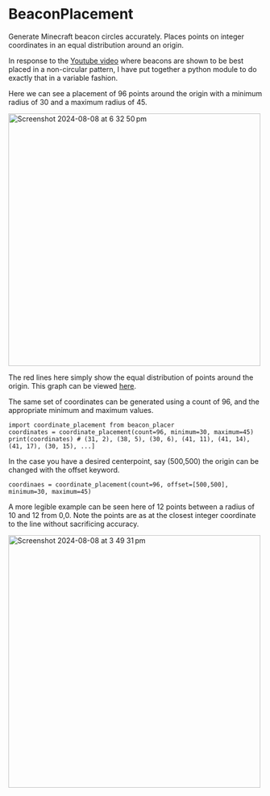 # BeaconPlacement
Generate Minecraft beacon circles accurately. 
Places points on integer coordinates in an equal distribution around an origin.

In response to the [Youtube video](https://youtu.be/VcsEm7FnheU?si=LSM72IzqdgnMjRc_) where beacons are shown to be best placed in a non-circular pattern, I have put together a python module to do exactly that in a variable fashion. 

Here we can see a placement of 96 points around the origin with a minimum radius of 30 and a maximum radius of 45. 

<img width="500" alt="Screenshot 2024-08-08 at 6 32 50 pm" src="https://github.com/user-attachments/assets/4de789e5-1811-4345-b6d1-2782eceb6e7e">

The red lines here simply show the equal distribution of points around the origin. 
This graph can be viewed [here](https://www.desmos.com/calculator/j6ghmovccm).

The same set of coordinates can be generated using a count of 96, and the appropriate minimum and maximum values.
```
import coordinate_placement from beacon_placer
coordinates = coordinate_placement(count=96, minimum=30, maximum=45)
print(coordinates) # (31, 2), (38, 5), (30, 6), (41, 11), (41, 14), (41, 17), (30, 15), ...]
```

In the case you have a desired centerpoint, say (500,500) the origin can be changed with the offset keyword.
```
coordinaes = coordinate_placement(count=96, offset=[500,500], minimum=30, maximum=45)
```
A more legible example can be seen here of 12 points between a radius of 10 and 12 from 0,0. Note the points are as at the closest integer coordinate to the line without sacrificing accuracy. 

<img width="500" alt="Screenshot 2024-08-08 at 3 49 31 pm" src="https://github.com/user-attachments/assets/c8956ec9-3df0-4fe6-bb09-a4fbd795c016">
